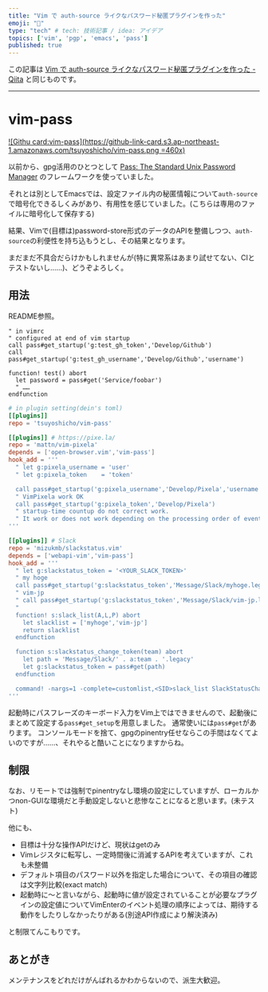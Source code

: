 ```yaml
---
title: "Vim で auth-source ライクなパスワード秘匿プラグインを作った"
emoji: "🔑"
type: "tech" # tech: 技術記事 / idea: アイデア
topics: ['vim', 'pgp', 'emacs', 'pass']
published: true
---
```


この記事は [Vim で auth-source ライクなパスワード秘匿プラグインを作った - Qiita](https://qiita.com/tsuyoshi_cho/items/a610272027ad3ec35352) と同じものです。

----

# vim-pass

[![Githu card:vim-pass](https://github-link-card.s3.ap-northeast-1.amazonaws.com/tsuyoshicho/vim-pass.png =460x)](https://github.com/tsuyoshicho/vim-pass)

以前から、gpg活用のひとつとして [Pass: The Standard Unix Password Manager](https://www.passwordstore.org/) のフレームワークを使っていました。

それとは別としてEmacsでは、設定ファイル内の秘匿情報について`auth-source`で暗号化できるしくみがあり、有用性を感じていました。(こちらは専用のファイルに暗号化して保存する)

結果、Vimで(目標は)password-store形式のデータのAPIを整備しつつ、`auth-source`の利便性を持ち込もうとし、その結果となります。

まだまだ不具合だらけかもしれませんが(特に異常系はあまり試せてない、CIとテストないし……)、どうぞよろしく。

## 用法

README参照。

```vim
" in vimrc
" configured at end of vim startup
call pass#get_startup('g:test_gh_token','Develop/Github')
call pass#get_startup('g:test_gh_username','Develop/Github','username')

function! test() abort
  let password = pass#get('Service/foobar')
  " ……
endfunction
```

```toml
# in plugin setting(dein's toml)
[[plugins]]
repo = 'tsuyoshicho/vim-pass'

[[plugins]] # https://pixe.la/
repo = 'mattn/vim-pixela'
depends = ['open-browser.vim','vim-pass']
hook_add = '''
  " let g:pixela_username = 'user'
  " let g:pixela_token    = 'token'

  call pass#get_startup('g:pixela_username','Develop/Pixela','username')
  " VimPixela work OK
  call pass#get_startup('g:pixela_token','Develop/Pixela')
  " startup-time countup do not correct work.
  " It work or does not work depending on the processing order of events
'''

[[plugins]] # Slack
repo = 'mizukmb/slackstatus.vim'
depends = ['webapi-vim','vim-pass']
hook_add = '''
  " let g:slackstatus_token = '<YOUR_SLACK_TOKEN>'
  " my hoge
  call pass#get_startup('g:slackstatus_token','Message/Slack/myhoge.legacy')
  " vim-jp
  " call pass#get_startup('g:slackstatus_token','Message/Slack/vim-jp.legacy')
  "
  function! s:slack_list(A,L,P) abort
    let slacklist = ['myhoge','vim-jp']
    return slacklist
  endfunction

  function s:slackstatus_change_token(team) abort
    let path = 'Message/Slack/' . a:team . '.legacy'
    let g:slackstatus_token = pass#get(path)
  endfunction

  command! -nargs=1 -complete=customlist,<SID>slack_list SlackStatusChange :call <SID>slackstatus_change_token(<f-args>)
'''

```

起動時にパスフレーズのキーボード入力をVim上ではできませんので、起動後にまとめて設定する`pass#get_setup`を用意しました。
通常使いには`pass#get`があります。
コンソールモードを捨て、gpgのpinentry任せならこの手間はなくてよいのですが……、それやると酷いことになりますからね。

## 制限
なお、リモートでは強制でpinentryなし環境の設定にしていますが、ローカルかつnon-GUIな環境だと手動設定しないと悲惨なことになると思います。(未テスト)

他にも、
- 目標は十分な操作APIだけど、現状はgetのみ
- Vimレジスタに転写し、一定時間後に消滅するAPIを考えていますが、これも未整備
- デフォルト項目のパスワード以外を指定した場合について、その項目の確認は文字列比較(exact match)
- 起動時に～と言いながら、起動時に値が設定されていることが必要なプラグインの設定値についてVimEnterのイベント処理の順序によっては、期待する動作をしたりしなかったりがある(別途API作成により解決済み)

と制限てんこもりです。

## あとがき
メンテナンスをどれだけがんばれるかわからないので、派生大歓迎。

